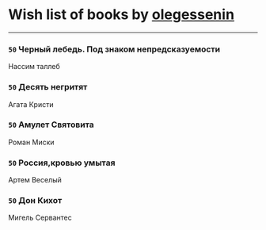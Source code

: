 # Wish list of books by [olegessenin](http://vk.com/id3901448)
---

### `50` Черный лебедь. Под знаком непредсказуемости
Нассим таллеб

### `50` Десять негритят
Агата Кристи

### `50` Амулет Святовита
Роман Миски

### `50` Россия,кровью умытая
Артем Веселый

### `50` Дон Кихот
Мигель Сервантес

